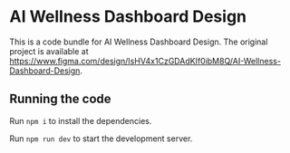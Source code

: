 
  # AI Wellness Dashboard Design

  This is a code bundle for AI Wellness Dashboard Design. The original project is available at https://www.figma.com/design/IsHV4x1CzGDAdKIf0ibM8Q/AI-Wellness-Dashboard-Design.

  ## Running the code

  Run `npm i` to install the dependencies.

  Run `npm run dev` to start the development server.
  